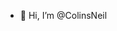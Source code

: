 - 👋 Hi, I’m @ColinsNeil

<!---
- 👀 I’m interested in programming, computer vision
- 🌱 I’m currently learning computer vision in python
--->

<!--- - 💞️ I’m looking to collaborate on ...
- 📫 How to reach me ... --->

<!---
ColinsNeil/ColinsNeil is a ✨ special ✨ repository because its `README.md` (this file) appears on your GitHub profile.
You can click the Preview link to take a look at your changes.
--->
